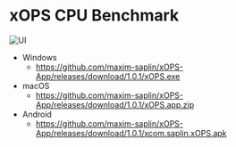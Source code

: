 # xOPS CPU Benchmark
![UI](https://github.com/maxim-saplin/xOPS-App/blob/master/Wide_img.png?raw=true)
- Windows
  - https://github.com/maxim-saplin/xOPS-App/releases/download/1.0.1/xOPS.exe
- macOS
  - https://github.com/maxim-saplin/xOPS-App/releases/download/1.0.1/xOPS.app.zip
- Android
  - https://github.com/maxim-saplin/xOPS-App/releases/download/1.0.1/xcom.saplin.xOPS.apk
 
